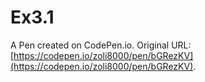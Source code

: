 # Ex3.1

A Pen created on CodePen.io. Original URL: [https://codepen.io/zoli8000/pen/bGRezKV](https://codepen.io/zoli8000/pen/bGRezKV).


